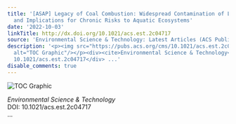 ```yaml
---
title: '[ASAP] Legacy of Coal Combustion: Widespread Contamination of Lake Sediments
  and Implications for Chronic Risks to Aquatic Ecosystems'
date: '2022-10-03'
linkTitle: http://dx.doi.org/10.1021/acs.est.2c04717
source: 'Environmental Science & Technology: Latest Articles (ACS Publications)'
description: '<p><img src="https://pubs.acs.org/cms/10.1021/acs.est.2c04717/asset/images/medium/es2c04717_0007.gif"
  alt="TOC Graphic"/></p><div><cite>Environmental Science & Technology</cite></div><div>DOI:
  10.1021/acs.est.2c04717</div> ...'
disable_comments: true
---
```

<p><img src="https://pubs.acs.org/cms/10.1021/acs.est.2c04717/asset/images/medium/es2c04717_0007.gif" alt="TOC Graphic"/></p><div><cite>Environmental Science & Technology</cite></div><div>DOI: 10.1021/acs.est.2c04717</div> ...